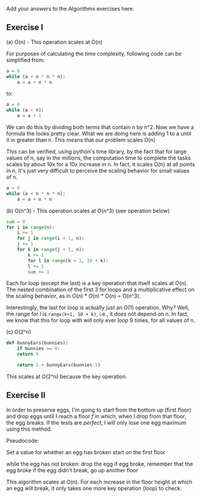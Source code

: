 Add your answers to the Algorithms exercises here.

## Exercise I

(a) O(n) - This operation scales at O(n)

For purposes of calculating the time complexity, following code can be simplified from:
```python
a = 0
while (a < n * n * n):
    a = a + n * n
```
to:
```python
a = 0
while (a < n):
    a = a + 1
```
We can do this by dividing both terms that contain n by n^2. Now we have a formula the looks pretty clear. What we are doing here is adding 1 to a until it in greater than n. This means that our problem scales O(n)

This can be verified, using python's time library, by the fact that for large values of n, say in the millions, the computation time to complete the tasks scales by about 10x for a 10x increase in n. In fact, it scales O(n) at all points in n, it's just very difficult to perceive the scaling behavior for small values of n.

``` python
a = 0
while (a < n * n * n):
    a = a + n * n
```

(b) O(n^3) - This operation scales at O(n^3) (see operation below)
```python
sum = 0
for i in range(n):
    i += 1
    for j in range(i + 1, n):
    j += 1
    for k in range(j + 1, n):
        k += 1
        for l in range(k + 1, 10 + k):
        l += 1
        sum += 1

```
Each for loop (except the last) is a key operation that itself scales at O(n). The nested combination of the first 3 for loops and a multiplicative effect on the scaling behavior, as in O(n) * O(n) * O(n) = O(n^3).

Interestingly, the last for loop is actually just an O(1) operation. Why? Well, the range for l is `range(k+1, 10 + k)`, i.e., it does not depend on n. In fact, we know that this for loop with will only ever loop 9 times, for all values of n.

(c) O(2^n)
``` python
def bunnyEars(bunnies):
    if bunnies == 0:
    return 0

    return 2 + bunnyEars(bunnies-1)
```
This scales at O(2^n) because the key operation.

## Exercise II

In order to preserve eggs, I'm going to start from the bottom up (first floor) and drop eggs until I reach a floor _f_ in which, when I drop from that floor, the egg breaks. If the tests are _perfect_, I will only lose one egg maximum using this method.

Pseudocode:


Set a value for whether an egg has broken
start on the first floor

while the egg has not broken:
    drop the egg
    if egg broke, remember that the egg broke
    if the egg didn't break, go up another floor

This algorithm scales at O(n). For each increase in the floor height at which an egg will break, it only takes one more key operation (loop) to check.